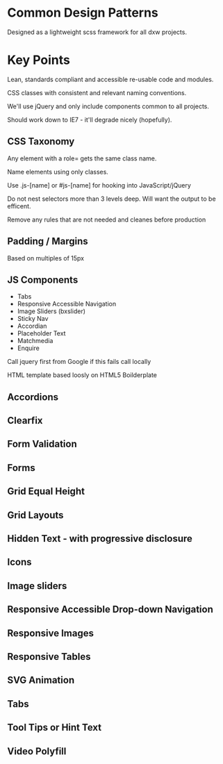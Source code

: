 # Common Design Patterns

Designed as a lightweight scss framework for all dxw projects.

# Key Points

Lean, standards compliant and accessible re-usable code and modules.

CSS classes with consistent and relevant naming conventions. 

We'll use jQuery and only include components common to all projects.

Should work down to IE7 - it'll degrade nicely (hopefully).

## CSS Taxonomy

Any element with a role= gets the same class name.

Name elements using only classes. 

Use .js-[name] or #js-[name] for hooking into JavaScript/jQuery

Do not nest selectors more than 3 levels deep. Will want the output to be efficent.

Remove any rules that are not needed and cleanes before production

## Padding / Margins

Based on multiples of 15px

## JS Components

  - Tabs
  - Responsive Accessible Navigation
  - Image Sliders (bxslider)
  - Sticky Nav
  - Accordian
  - Placeholder Text
  - Matchmedia
  - Enquire

Call jquery first from Google if this fails call locally

HTML template based loosly on HTML5 Boilderplate

## Accordions
## Clearfix
## Form Validation
## Forms
## Grid Equal Height
## Grid Layouts
## Hidden Text - with progressive disclosure
## Icons
## Image sliders
## Responsive Accessible Drop-down Navigation
## Responsive Images
## Responsive Tables
## SVG Animation
## Tabs
## Tool Tips or Hint Text
## Video Polyfill